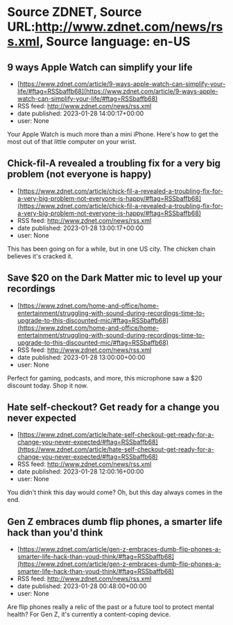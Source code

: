 # Source ZDNET, Source URL:http://www.zdnet.com/news/rss.xml, Source language: en-US

## 9 ways Apple Watch can simplify your life
 - [https://www.zdnet.com/article/9-ways-apple-watch-can-simplify-your-life/#ftag=RSSbaffb68](https://www.zdnet.com/article/9-ways-apple-watch-can-simplify-your-life/#ftag=RSSbaffb68)
 - RSS feed: http://www.zdnet.com/news/rss.xml
 - date published: 2023-01-28 14:00:17+00:00
 - user: None

Your Apple Watch is much more than a mini iPhone. Here's how to get the most out of that little computer on your wrist.

## Chick-fil-A revealed a troubling fix for a very big problem (not everyone is happy)
 - [https://www.zdnet.com/article/chick-fil-a-revealed-a-troubling-fix-for-a-very-big-problem-not-everyone-is-happy/#ftag=RSSbaffb68](https://www.zdnet.com/article/chick-fil-a-revealed-a-troubling-fix-for-a-very-big-problem-not-everyone-is-happy/#ftag=RSSbaffb68)
 - RSS feed: http://www.zdnet.com/news/rss.xml
 - date published: 2023-01-28 13:00:17+00:00
 - user: None

This has been going on for a while, but in one US city. The chicken chain believes it's cracked it.

## Save $20 on the Dark Matter mic to level up your recordings
 - [https://www.zdnet.com/home-and-office/home-entertainment/struggling-with-sound-during-recordings-time-to-upgrade-to-this-discounted-mic/#ftag=RSSbaffb68](https://www.zdnet.com/home-and-office/home-entertainment/struggling-with-sound-during-recordings-time-to-upgrade-to-this-discounted-mic/#ftag=RSSbaffb68)
 - RSS feed: http://www.zdnet.com/news/rss.xml
 - date published: 2023-01-28 13:00:00+00:00
 - user: None

Perfect for gaming, podcasts, and more, this microphone saw a $20 discount today. Shop it now.

## Hate self-checkout? Get ready for a change you never expected
 - [https://www.zdnet.com/article/hate-self-checkout-get-ready-for-a-change-you-never-expected/#ftag=RSSbaffb68](https://www.zdnet.com/article/hate-self-checkout-get-ready-for-a-change-you-never-expected/#ftag=RSSbaffb68)
 - RSS feed: http://www.zdnet.com/news/rss.xml
 - date published: 2023-01-28 12:00:16+00:00
 - user: None

You didn't think this day would come? Oh, but this day always comes in the end.

## Gen Z embraces dumb flip phones, a smarter life hack than you'd think
 - [https://www.zdnet.com/article/gen-z-embraces-dumb-flip-phones-a-smarter-life-hack-than-youd-think/#ftag=RSSbaffb68](https://www.zdnet.com/article/gen-z-embraces-dumb-flip-phones-a-smarter-life-hack-than-youd-think/#ftag=RSSbaffb68)
 - RSS feed: http://www.zdnet.com/news/rss.xml
 - date published: 2023-01-28 00:48:00+00:00
 - user: None

Are flip phones really a relic of the past or a future tool to protect mental health? For Gen Z, it's currently a content-coping device.
